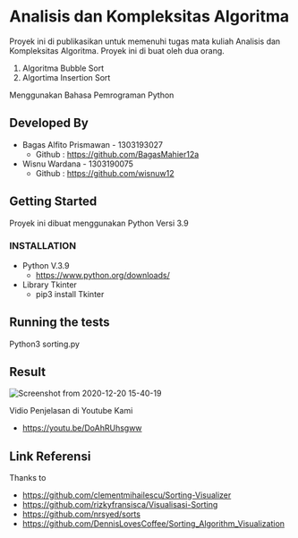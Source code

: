 # Analisis dan Kompleksitas Algoritma
Proyek ini di publikasikan untuk memenuhi tugas mata kuliah Analisis dan Kompleksitas Algoritma. Proyek ini di buat oleh dua orang.

1. Algoritma Bubble Sort
2. Algortima Insertion Sort

Menggunakan Bahasa Pemrograman Python

## Developed By 
- Bagas Alfito Prismawan - 1303193027
  - Github  : https://github.com/BagasMahier12a
- Wisnu Wardana - 1303190075
  - Github  : https://github.com/wisnuw12
  
## Getting Started
 Proyek ini dibuat menggunakan Python Versi 3.9 
 
### INSTALLATION
 - Python V.3.9
   - https://www.python.org/downloads/
 - Library Tkinter
   - pip3 install Tkinter
   
## Running the tests
Python3 sorting.py

## Result
 
![Screenshot from 2020-12-20 15-40-19](https://user-images.githubusercontent.com/41775959/102709227-f07d9d80-42da-11eb-98bb-c3d21d328e07.png)

Vidio Penjelasan di Youtube Kami
 - https://youtu.be/DoAhRUhsgww

## Link Referensi 
Thanks to 
- https://github.com/clementmihailescu/Sorting-Visualizer
- https://github.com/rizkyfransisca/Visualisasi-Sorting
- https://github.com/nrsyed/sorts
- https://github.com/DennisLovesCoffee/Sorting_Algorithm_Visualization
